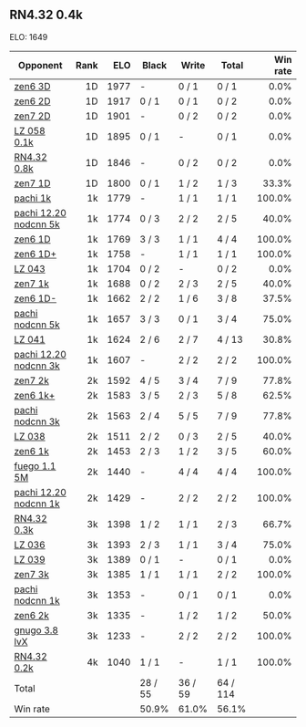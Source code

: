 ## RN4.32 0.4k ##

ELO: 1649

Opponent | Rank | ELO | Black | Write | Total | Win rate
---------|-----:|----:|-------|-------|-------|-------:
[zen6 3D](zen6%203D.md) | 1D | 1977 | - | 0 / 1 | 0 / 1 | 0.0%
[zen6 2D](zen6%202D.md) | 1D | 1917 | 0 / 1 | 0 / 1 | 0 / 2 | 0.0%
[zen7 2D](zen7%202D.md) | 1D | 1901 | - | 0 / 2 | 0 / 2 | 0.0%
[LZ 058 0.1k](LZ%20058%200.1k.md) | 1D | 1895 | 0 / 1 | - | 0 / 1 | 0.0%
[RN4.32 0.8k](RN4.32%200.8k.md) | 1D | 1846 | - | 0 / 2 | 0 / 2 | 0.0%
[zen7 1D](zen7%201D.md) | 1D | 1800 | 0 / 1 | 1 / 2 | 1 / 3 | 33.3%
[pachi 1k](pachi%201k.md) | 1k | 1779 | - | 1 / 1 | 1 / 1 | 100.0%
[pachi 12.20 nodcnn 5k](pachi%2012.20%20nodcnn%205k.md) | 1k | 1774 | 0 / 3 | 2 / 2 | 2 / 5 | 40.0%
[zen6 1D](zen6%201D.md) | 1k | 1769 | 3 / 3 | 1 / 1 | 4 / 4 | 100.0%
[zen6 1D+](zen6%201D+.md) | 1k | 1758 | - | 1 / 1 | 1 / 1 | 100.0%
[LZ 043](LZ%20043.md) | 1k | 1704 | 0 / 2 | - | 0 / 2 | 0.0%
[zen7 1k](zen7%201k.md) | 1k | 1688 | 0 / 2 | 2 / 3 | 2 / 5 | 40.0%
[zen6 1D-](zen6%201D-.md) | 1k | 1662 | 2 / 2 | 1 / 6 | 3 / 8 | 37.5%
[pachi nodcnn 5k](pachi%20nodcnn%205k.md) | 1k | 1657 | 3 / 3 | 0 / 1 | 3 / 4 | 75.0%
[LZ 041](LZ%20041.md) | 1k | 1624 | 2 / 6 | 2 / 7 | 4 / 13 | 30.8%
[pachi 12.20 nodcnn 3k](pachi%2012.20%20nodcnn%203k.md) | 1k | 1607 | - | 2 / 2 | 2 / 2 | 100.0%
[zen7 2k](zen7%202k.md) | 2k | 1592 | 4 / 5 | 3 / 4 | 7 / 9 | 77.8%
[zen6 1k+](zen6%201k+.md) | 2k | 1583 | 3 / 5 | 2 / 3 | 5 / 8 | 62.5%
[pachi nodcnn 3k](pachi%20nodcnn%203k.md) | 2k | 1563 | 2 / 4 | 5 / 5 | 7 / 9 | 77.8%
[LZ 038](LZ%20038.md) | 2k | 1511 | 2 / 2 | 0 / 3 | 2 / 5 | 40.0%
[zen6 1k](zen6%201k.md) | 2k | 1453 | 2 / 3 | 1 / 2 | 3 / 5 | 60.0%
[fuego 1.1 5M](fuego%201.1%205M.md) | 2k | 1440 | - | 4 / 4 | 4 / 4 | 100.0%
[pachi 12.20 nodcnn 1k](pachi%2012.20%20nodcnn%201k.md) | 2k | 1429 | - | 2 / 2 | 2 / 2 | 100.0%
[RN4.32 0.3k](RN4.32%200.3k.md) | 3k | 1398 | 1 / 2 | 1 / 1 | 2 / 3 | 66.7%
[LZ 036](LZ%20036.md) | 3k | 1393 | 2 / 3 | 1 / 1 | 3 / 4 | 75.0%
[LZ 039](LZ%20039.md) | 3k | 1389 | 0 / 1 | - | 0 / 1 | 0.0%
[zen7 3k](zen7%203k.md) | 3k | 1385 | 1 / 1 | 1 / 1 | 2 / 2 | 100.0%
[pachi nodcnn 1k](pachi%20nodcnn%201k.md) | 3k | 1353 | - | 0 / 1 | 0 / 1 | 0.0%
[zen6 2k](zen6%202k.md) | 3k | 1335 | - | 1 / 2 | 1 / 2 | 50.0%
[gnugo 3.8 lvX](gnugo%203.8%20lvX.md) | 3k | 1233 | - | 2 / 2 | 2 / 2 | 100.0%
[RN4.32 0.2k](RN4.32%200.2k.md) | 4k | 1040 | 1 / 1 | - | 1 / 1 | 100.0%
Total | | | 28 / 55 | 36 / 59 | 64 / 114 | 
Win rate| | | 50.9% | 61.0% | 56.1% | 
